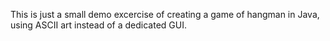 This is just a small demo excercise of creating a game of hangman in Java, using ASCII art instead of a dedicated GUI.
